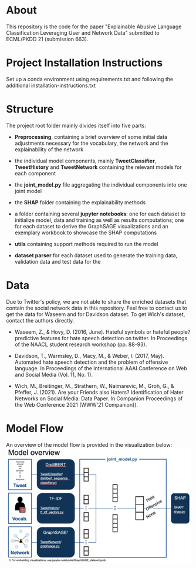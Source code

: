 # About 

This repository is the code for the paper "Explainable Abusive Language Classification Leveraging User and Network Data" submitted to ECML/PKDD 21 (submission 663).


# Project Installation Instructions
Set up a conda environment using requirements.txt and following the additional installation-instructions.txt 

# Structure

The project root folder mainly divides itself into five parts:

* **Preprocessing**, containing a brief overview of some initial data adjustments necessary for the vocabulary, the network and the explainability of the network

* the individual model components, mainly **TweetClassifier**, **TweetHistory** and **TweetNetwork** containing the relevant models for each component

* the **joint\_model.py** file aggregating the individual components into one joint model

* the **SHAP** folder containing the explainability methods

* a folder containing several **jupyter notebooks**: one for each dataset to initialize model, data and training as well as results computations; one for each dataset to derive the GraphSAGE visualizations and an exemplary workbook to showcase the SHAP computations

* **utils** containing support methods required to run the model

* **dataset parser** for each dataset used to generate the training data, validation data and test data for the 

# Data

Due to Twitter's policy, we are not able to share the enriched datasets that contain the social network data in this repository. Feel free to contact us to get the data for Waseem and for Davidson dataset. To get Wich's dataset, contact the authors directly.


* Waseem, Z., & Hovy, D. (2016, June). Hateful symbols or hateful people? predictive features for hate speech detection on twitter. In Proceedings of the NAACL student research workshop (pp. 88-93).

* Davidson, T., Warmsley, D., Macy, M., & Weber, I. (2017, May). Automated hate speech detection and the problem of offensive language. In Proceedings of the International AAAI Conference on Web and Social Media (Vol. 11, No. 1).

* Wich, M., Breitinger, M., Strathern, W., Naimarevic, M., Groh, G., & Pfeffer, J. (2021). Are your Friends also Haters? Identification of Hater Networks on Social Media: Data Paper. In Companion Proceedings of the Web Conference 2021 (WWW'21 Companion)).

# Model Flow

An overview of the model flow is provided in the visualization below:
![alt text](image.png "Overview")
